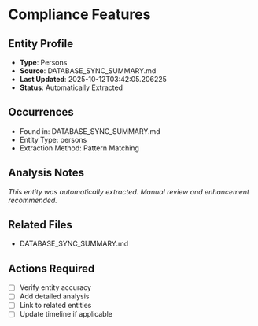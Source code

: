 # Compliance Features

## Entity Profile
- **Type**: Persons
- **Source**: DATABASE_SYNC_SUMMARY.md
- **Last Updated**: 2025-10-12T03:42:05.206225
- **Status**: Automatically Extracted

## Occurrences
- Found in: DATABASE_SYNC_SUMMARY.md
- Entity Type: persons
- Extraction Method: Pattern Matching

## Analysis Notes
*This entity was automatically extracted. Manual review and enhancement recommended.*

## Related Files
- DATABASE_SYNC_SUMMARY.md

## Actions Required
- [ ] Verify entity accuracy
- [ ] Add detailed analysis
- [ ] Link to related entities
- [ ] Update timeline if applicable
